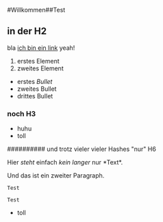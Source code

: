#Willkommen##Test
  
## in der H2
bla [ich bin ein link](http://www.google.de) yeah!

1. erstes Element
2. zweites Element

-   erstes *Bullet* 
-   zweites Bullet
-   drittes Bullet

### noch H3

-   huhu
-   toll

########## und trotz vieler vieler Hashes "nur" H6

Hier *steht* einfach *kein langer*
nur \*Text\*.

Und
das 
ist
ein
zweiter
Paragraph.

    Test

    Test

-   toll